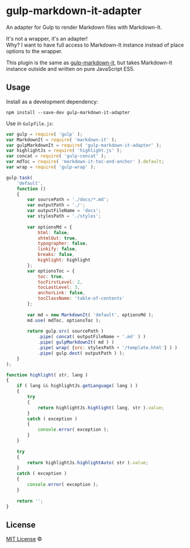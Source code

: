 # gulp-markdown-it-adapter

An adapter for Gulp to render Markdown files with Markdown-It.

It's not a wrapper, it's an adapter!  
Why? I want to have full access to Markdown-It instance instead of place options to the wrapper.

This plugin is the same as [gulp-markdown-it](https://github.com/mcecot/gulp-markdown-it),
but takes Markdown-It instance outside and written on pure JavaScript ES5.

## Usage

Install as a development dependency:

```shell
npm install --save-dev gulp-markdown-it-adapter
```

Use in `Gulpfile.js`:

```javascript
var gulp = require( 'gulp' );
var MarkdownIt = require( 'markdown-it' );
var gulpMarkdownIt = require( 'gulp-markdown-it-adapter' );
var highlightJs = require( 'highlight.js' );
var concat = require( 'gulp-concat' );
var mdToc = require( 'markdown-it-toc-and-anchor' ).default;
var wrap = require( 'gulp-wrap' );

gulp.task(
	'default',
	function ()
	{
		var sourcePath = './docs/*.md';
		var outputPath = './';
		var outputFileName = 'docs';
		var stylesPath = './styles';
		
		var optionsMd = {
			html: false,
			xhtmlOut: true,
			typographer: false,
			linkify: false,
			breaks: false,
			highlight: highlight
		};
		var optionsToc = {
			toc: true,
			tocFirstLevel: 2,
			tocLastLevel: 3,
			anchorLink: false,
			tocClassName: 'table-of-contents'
		};
		
		var md = new MarkdownIt( 'default', optionsMd );
		md.use( mdToc, optionsToc );
		
		return gulp.src( sourcePath )
			.pipe( concat( outputFileName + '.md' ) )
			.pipe( gulpMarkdownIt( md ) )
			.pipe( wrap( {src: stylesPath + '/template.html'} ) )
			.pipe( gulp.dest( outputPath ) );
	}
);

function highlight( str, lang )
{
	if ( lang && highlightJs.getLanguage( lang ) )
	{
		try
		{
			return highlightJs.highlight( lang, str ).value;
		}
		catch ( exception )
		{
			console.error( exception );
		}
	}
	
	try
	{
		return highlightJs.highlightAuto( str ).value;
	}
	catch ( exception )
	{
		console.error( exception );
	}
	
	return '';
}

```

## License

[MIT License](http://en.wikipedia.org/wiki/MIT_License) © []()
